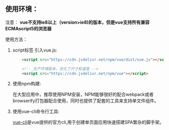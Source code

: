 ## 使用环境：
注意：
**vue不支持ie8以上（version>ie8)的版本，但是vue支持所有兼容ECMAscript5的浏览器**

使用方法：
1. script标签 引入vue.js:

	```html
		<script src="https://cdn.jsdelivr.net/npm/vue/dist/vue.js"></script>
	```
	```html
		<!-- 生产环境版本，优化了尺寸和速度 -->
		<script src="https://cdn.jsdelivr.net/npm/vue"></script>
	```
2. 使用npm构建:

	在大型应用中，推荐使用NPM安装，NPM能够很好的配合webpack或者browserify打包器配合使用，同时也提供了配套的工具来支持单文件组件。
3. 使用vue-cli命令行工具:

	[vue-cli](https://cli.vuejs.org/)是vue提供的官方cli,用于创建单页面应用快速搭建SPA繁杂的脚手架。
	